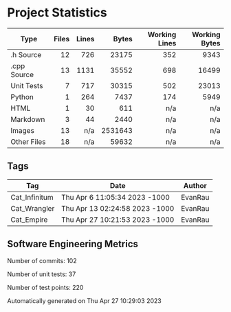 Project Statistics
==================

| Type | Files | Lines | Bytes | Working Lines | Working Bytes |
|------|------:|------:|------:|--------------:|--------------:|
|.h Source|12|726|23175|352|9343|
|.cpp Source|13|1131|35552|698|16499|
|Unit Tests|7|717|30315|502|23013|
|Python|1|264|7437|174|5949|
|HTML|1|30|611|n/a|n/a|
|Markdown|3|44|2440|n/a|n/a|
|Images|13|n/a|2531643|n/a|n/a|
|Other  Files|18|n/a|59632|n/a|n/a|

## Tags
| Tag | Date | Author |
|-----|------|--------|
|Cat_Infinitum|Thu Apr 6 11:05:34 2023 -1000|EvanRau|
|Cat_Wrangler|Thu Apr 13 02:24:58 2023 -1000|EvanRau|
|Cat_Empire|Thu Apr 27 10:21:53 2023 -1000|EvanRau|


## Software Engineering Metrics

Number of commits:  102

Number of unit tests:  37

Number of test points:  220

Automatically generated on Thu Apr 27 10:29:03 2023
